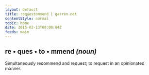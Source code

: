```yaml
---
layout: default
title: requestommend | garron.net
contentStyle: normal
topic: home
date: 2015-02-13T00:00:04Z
feeds: main
---
```


## re • ques • to • mmend *(noun)*

Simultaneously recommend and request; to request in an opinionated manner.
